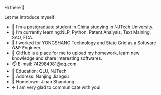  Hi there 👋

Let me introduce myself:

- 👏 I’m a postgraduate student in China studying in NJTech University. 
- 🌱 I’m currently learning:NLP, Python, Patent Analysis, Text Maining, SAO, FCA.
- 👯 I worked for YONGSHANG Technology and State Grid as a Software O&P Engineer.
- 🤔 GitHub is a place for me to upload my homework, learn new knowledge and share interesting softwares.
- 📫 E-mail: 742984981@qq.com
- 📘 Education: QLU, NJTech
- 📲 Address: Nanjing Jiangsu
- 🌇 Hometown: Jinan Shandong
- ✈️ I am very glad to communicate with you!
